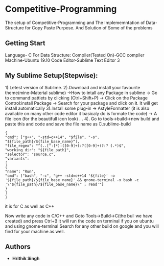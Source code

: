 # Competitive-Programming
The setup of Competitive-Programming and The Implememntation of Data-Structure for Copy Paste Purpose. 
And Solution of Some of the problems

## Getting Start
Language- C
For Data Structure:
Compiler(Tested On)-GCC compiler
Machine-Ubuntu 19.10
Code Editor-Sublime Text Editor 3


## My Sublime Setup(Stepwise):
1).Letest version of Sublime.
2).Download and install your favourite theme(mine-Material sublime)
   ->How to intall any Package in sublime
     -> Go to command pattlets by clicking (Ctrl+Shift+P)
     -> Click on the Package Control:install Package
     -> Search for your package and click on it. It will get install automatically
 3).Install some plug-in
    -> AstyleFormatter (it is also available on many other code editor it basicaly do is formate the code)
    -> A file icon (for the beautifull icon look)
      .
      .
 4). Go to tools->build->new build and paste this and code and save the file name as C.sublime-build
 ```
 {
"cmd": ["g++", "-std=c++14", "$file", "-o", "${file_path}/${file_base_name}"],
"file_regex": "^(..[^:]*):([0-9]+):?([0-9]+)?:? (.*)$",
"working_dir": "${file_path}",
"selector": "source.c",
"variants":
[
{
"name": "Run",
"cmd": ["bash", "-c", "g++ -std=c++14 '${file}' -o '${file_path}/${file_base_name}' && gnome-terminal -x bash -c '\"${file_path}/${file_base_name}\" ; read'"]
}
]
}
```
it is for C as well as C++

Now write any code in C/C++ and Goto Tools->Build->C(the buil we have created) and press Ctrl+B it will run the code on terminal if you on ubuntu
and using gnome-terminal
Search for any other build on google and you will find for your machine as well.

## Authors

* **Hrithik Singh**
